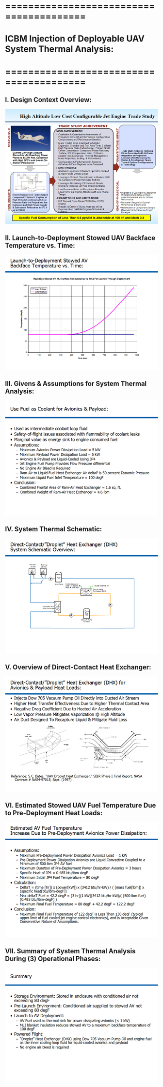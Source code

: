 # ========================================
# ICBM Injection of Deployable UAV System Thermal Analysis:
# ========================================

## I. Design Context Overview:

![](./images/image_01.png)

## 
## 
## II. Launch-to-Deployment Stowed UAV Backface Temperature vs. Time:

![](./images/image_02.png)

## 
## 
## III. Givens & Assumptions for System Thermal Analysis:

![](./images/image_03.png)

## 
## 
## IV. System Thermal Schematic:

![](./images/image_04.png)

## 
## 
## V. Overview of Direct-Contact Heat Exchanger:

![](./images/image_05.png)

## 
## 
## VI. Estimated Stowed UAV Fuel Temperature Due to Pre-Deployment Heat Loads:

![](./images/image_06.png)

## 
## 
## VII. Summary of System Thermal Analysis During (3) Operational Phases:

![](./images/image_07.png)
